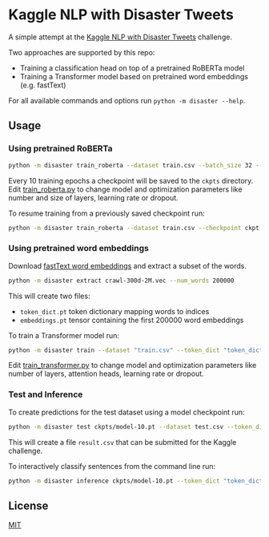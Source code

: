 # Kaggle NLP with Disaster Tweets

A simple attempt at the [Kaggle NLP with Disaster Tweets](https://www.kaggle.com/competitions/nlp-getting-started) challenge.

Two approaches are supported by this repo:
* Training a classification head on top of a pretrained RoBERTa model
* Training a Transformer model based on pretrained word embeddings (e.g. fastText)

For all available commands and options run `python -m disaster --help`.

## Usage

### Using pretrained RoBERTa 

```bash
python -m disaster train_roberta --dataset train.csv --batch_size 32 --epochs 20
```

Every 10 training epochs a checkpoint will be saved to the `ckpts` directory. Edit [train_roberta.py](disaster/train_roberta.py) to change model and optimization parameters like number and size of layers, learning rate or dropout.

To resume training from a previously saved checkpoint run:

```bash
python -m disaster train_roberta --dataset train.csv --checkpoint ckpt.pt
```

### Using pretrained word embeddings

Download [fastText word embeddings](https://fasttext.cc/docs/en/english-vectors.html) and extract a subset of the words.

```bash
python -m disaster extract crawl-300d-2M.vec --num_words 200000
```

This will create two files:
* `token_dict.pt` token dictionary mapping words to indices
* `embeddings.pt`  tensor containing the first 200000 word embeddings

To train a Transformer model run: 

```bash
python -m disaster train --dataset "train.csv" --token_dict "token_dict.pt" --pretrained_embeddings "embeddings.pt" --batch_size 32 --epochs 30
```

Edit [train_transformer.py](disaster/train_transformer.py) to change model and optimization parameters like number of layers, attention heads, learning rate or dropout.

### Test and Inference

To create predictions for the test dataset using a model checkpoint run:

```bash
python -m disaster test ckpts/model-10.pt --dataset test.csv --token_dict "token_dict.pt"
```

This will create a file `result.csv` that can be submitted for the Kaggle challenge.

To interactively classify sentences from the command line run:

```bash
python -m disaster inference ckpts/model-10.pt --token_dict "token_dict.pt"
```

## License

[MIT](LICENSE)